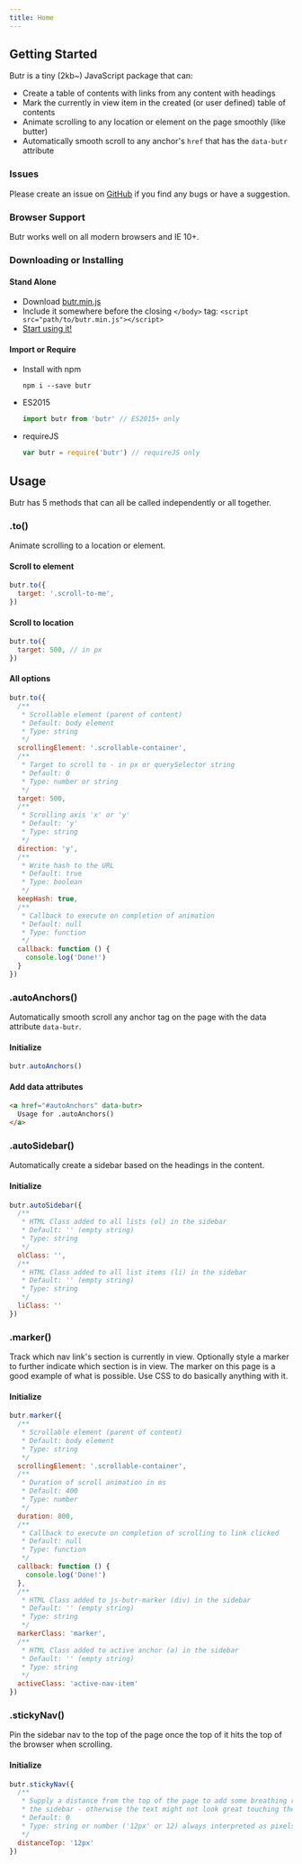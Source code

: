 ```yaml
---
title: Home
---
```


## Getting Started
Butr is a tiny (2kb~) JavaScript package that can:

- Create a table of contents with links from any content with headings
- Mark the currently in view item in the created (or user defined) table of contents
- Animate scrolling to any location or element on the page smoothly (like butter)
- Automatically smooth scroll to any anchor's `href` that has the `data-butr` attribute

### Issues
Please create an issue on [GitHub](https://github.com/UFHealth/butr.js/issues) if you find any bugs or have a suggestion.

### Browser Support
Butr works well on all modern browsers and IE 10+.

### Downloading or Installing

#### Stand Alone
- Download [butr.min.js](#)
- Include it somewhere before the closing `</body>` tag: `<script src="path/to/butr.min.js"></script>`
- [Start using it!](#Usage)

#### Import or Require

- Install with npm
  ```
  npm i --save butr
  ```

- ES2015
  ``` js
  import butr from 'butr' // ES2015+ only
  ```

- requireJS
  ``` js
  var butr = require('butr') // requireJS only
  ```

## Usage
Butr has 5 methods that can all be called independently or all together.

### .to()
Animate scrolling to a location or element.

#### Scroll to element
``` js
butr.to({
  target: '.scroll-to-me',
})
```

#### Scroll to location
``` js
butr.to({
  target: 500, // in px
})
```

#### All options
``` js
butr.to({
  /**
   * Scrollable element (parent of content)
   * Default: body element
   * Type: string
   */
  scrollingElement: '.scrollable-container',
  /**
   * Target to scroll to - in px or querySelector string
   * Default: 0
   * Type: number or string
   */
  target: 500,
  /**
   * Scrolling axis 'x' or 'y'
   * Default: 'y'
   * Type: string
   */
  direction: 'y',
  /**
   * Write hash to the URL
   * Default: true
   * Type: boolean
   */
  keepHash: true,
  /**
   * Callback to execute on completion of animation
   * Default: null
   * Type: function
   */
  callback: function () {
    console.log('Done!')
  }
})
```

### .autoAnchors()
Automatically smooth scroll any anchor tag on the page with the data attribute `data-butr`.

#### Initialize
``` js
butr.autoAnchors()
```

#### Add data attributes
``` html
<a href="#autoAnchors" data-butr>
  Usage for .autoAnchors()
</a>
```

### .autoSidebar()
Automatically create a sidebar based on the headings in the content.

#### Initialize
``` js
butr.autoSidebar({
  /**
   * HTML Class added to all lists (ol) in the sidebar
   * Default: '' (empty string)
   * Type: string
   */
  olClass: '',
  /**
   * HTML Class added to all list items (li) in the sidebar
   * Default: '' (empty string)
   * Type: string
   */
  liClass: ''
})
```

### .marker()
Track which nav link's section is currently in view. Optionally style a marker to further indicate which section is in view. The marker on this page is a good example of what is possible. Use CSS to do basically anything with it.

#### Initialize
``` js
butr.marker({
  /**
   * Scrollable element (parent of content)
   * Default: body element
   * Type: string
   */
  scrollingElement: '.scrollable-container',
  /**
   * Duration of scroll animation in ms
   * Default: 400
   * Type: number
   */
  duration: 800,
  /**
   * Callback to execute on completion of scrolling to link clicked
   * Default: null
   * Type: function
   */
  callback: function () {
    console.log('Done!')
  },
  /**
   * HTML Class added to js-butr-marker (div) in the sidebar
   * Default: '' (empty string)
   * Type: string
   */
  markerClass: 'marker',
  /**
   * HTML Class added to active anchor (a) in the sidebar
   * Default: '' (empty string)
   * Type: string
   */
  activeClass: 'active-nav-item'
})
```

### .stickyNav()
Pin the sidebar nav to the top of the page once the top of it hits the top of the browser when scrolling.

#### Initialize
``` js
butr.stickyNav({
  /**
   * Supply a distance from the top of the page to add some breathing room for
   * the sidebar - otherwise the text might not look great touching the edge.
   * Default: 0
   * Type: string or number ('12px' or 12) always interpreted as pixels
   */
  distanceTop: '12px'
})
```

